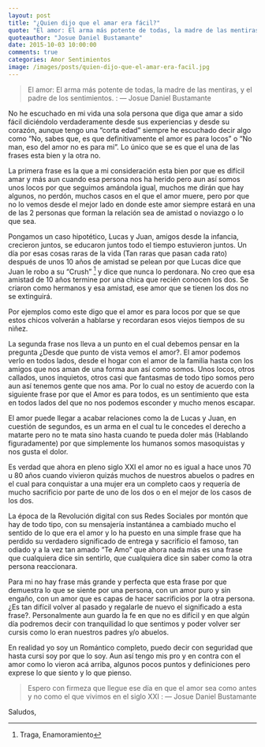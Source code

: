 ```yaml
---
layout: post
title: "¿Quien dijo que el amar era fácil?"
quote: "El amor: El arma más potente de todas, la madre de las mentiras, y el padre de los sentimientos"
quoteauthor: "Josue Daniel Bustamante"
date: 2015-10-03 10:00:00
comments: true
categories: Amor Sentimientos
image: /images/posts/quien-dijo-que-el-amar-era-facil.jpg
---
```


> El amor: El arma más potente de todas, la madre de las mentiras, y el padre de los sentimientos.
> : — Josue Daniel Bustamante

No he escuchado en mi vida una sola persona que diga que amar a sido fácil diciéndolo verdaderamente desde sus experiencias y desde su corazón, aunque tengo una “corta edad” siempre he escuchado decir algo como “No, sabes que, es que definitivamente el amor es para locos” o “No man, eso del amor no es para mi”. Lo único que se es que el una de las frases esta bien y la otra no.

La primera frase es la que a mi consideración esta bien por que es difícil amar y más aun cuando esa persona nos ha herido pero aun así somos unos locos por que seguimos amándola igual, muchos me dirán que hay algunos, no perdón, muchos casos en el que el amor muere, pero por que no lo vemos desde el mejor lado en donde este amor siempre estará en una de las 2 personas que forman la relación sea de amistad o noviazgo o lo que sea.

Pongamos un caso hipotético, Lucas y Juan, amigos desde la infancia, crecieron juntos, se educaron juntos todo el tiempo estuvieron juntos. Un día por esas cosas raras de la vida (Tan raras que pasan cada rato) después de unos 10 años de amistad se pelean por que Lucas dice que Juan le robo a su “Crush” [^nota1] y dice que nunca lo perdonara. No creo que esa amistad de 10 años termine por una chica que recién conocen los dos. Se criaron como hermanos y esa amistad, ese amor que se tienen los dos no se extinguirá.

Por ejemplos como este digo que el amor es para locos por que se que estos chicos volverán a hablarse y recordaran esos viejos tiempos de su niñez.

La segunda frase nos lleva a un punto en el cual debemos pensar en la pregunta ¿Desde que punto de vista vemos el amor?. El amor podemos verlo en todos lados, desde el hogar con el amor de la familia hasta con los amigos que nos aman de una forma aun así como somos. Unos locos, otros callados, unos inquietos, otros casi que fantasmas de todo tipo somos pero aun así tenemos gente que nos ama. Por lo cual no estoy de acuerdo con la siguiente frase por que el Amor es para todos, es un sentimiento que esta en todos lados del que no nos podemos esconder y mucho menos escapar.

El amor puede llegar a acabar relaciones como la de Lucas y Juan, en cuestión de segundos, es un arma en el cual tu le concedes el derecho a matarte pero no te mata sino hasta cuando te pueda doler más (Hablando figuradamente) por que simplemente los humanos somos masoquistas y nos gusta el dolor.

Es verdad que ahora en pleno siglo XXI el amor no es igual a hace unos 70 u 80 años cuando vivieron quizás muchos de nuestros abuelos o padres en el cual para conquistar a una mujer era un completo caos y requería de mucho sacrificio por parte de uno de los dos o en el mejor de los casos de los dos.

La época de la Revolución digital con sus Redes Sociales por montón que hay de todo tipo, con su mensajería instantánea a cambiado mucho el sentido de lo que era el amor y lo ha puesto en una simple frase que ha perdido su verdadero significado de entrega y sacrificio el famoso, tan odiado y a la vez tan amado “Te Amo” que ahora nada más es una frase que cualquiera dice sin sentirlo, que cualquiera dice sin saber como la otra persona reaccionara.

Para mi no hay frase más grande y perfecta que esta frase por que demuestra lo que se siente por una persona, con un amor puro y sin engaño, con un amor que es capas de hacer sacrificios por la otra persona. ¿Es tan difícil volver al pasado y regalarle de nuevo el significado a esta frase?. Personalmente aun guardo la fe en que no es difícil y en que algún día podremos decir con tranquilidad lo que sentimos y poder volver ser cursis como lo eran nuestros padres y/o abuelos.

En realidad yo soy un Romántico completo, puedo decir con seguridad que hasta cursi soy por que lo soy. Aun así tengo mis pro y en contra con el amor como lo vieron acá arriba, algunos pocos puntos y definiciones pero exprese lo que siento y lo que pienso.

> Espero con firmeza que llegue ese día en que el amor sea como antes y no como el que vivimos en el siglo XXI
> : — Josue Daniel Bustamante

Saludos,

[^nota1]: Traga, Enamoramiento